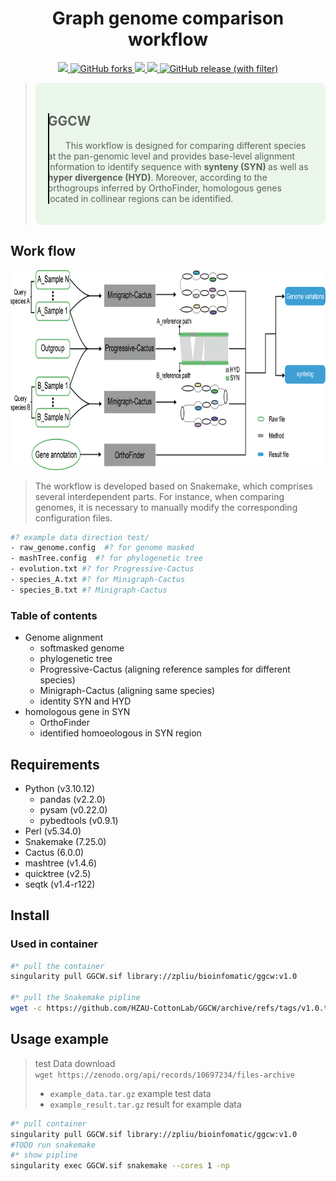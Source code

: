 <h1 align="center">Graph genome comparison workflow</h1>
<div align="center">
    <a href="https://github.com/HZAU-CottonLab/GGCW/stargazers">
        <img src="https://img.shields.io/github/stars/HZAU-CottonLab/GGCW.svg" />
    </a>
    <a href="https://memotrace.cn/" target="_blank">
        <img alt="GitHub forks" src="https://img.shields.io/github/forks/HZAU-CottonLab/GGCW?color=eb6ea5">
    </a>
    <a href="https://memotrace.cn/" target="_blank">
        <img src="https://img.shields.io/badge/container-singularity-green" />
    </a>
    <a href="https://memotrace.cn/" target="_blank">
        <img src="https://img.shields.io/github/license/HZAU-CottonLab/GGCW" />
    </a>
    <a href="https://github.com/HZAU-CottonLab/GGCW/releases" target="_blank">
        <img alt="GitHub release (with filter)" src="https://img.shields.io/github/v/release/HZAU-CottonLab/GGCW">
    </a>
</div>

<blockquote>
    <div style="background-color: #eaf7ea; border-radius: 10px; padding: 20px; position: relative;">
    <div style="position: relative;">
        <div style="position: absolute;top: 0;bottom: 0;left: 0;width: 2px;background-color: #000000;"></div>
        <h2>GGCW</h2>
        <div style="text-indent: 2em;">
            <p>
                This workflow is designed for comparing different species at the pan-genomic level and provides base-level alignment information to identify sequence with <strong>synteny (SYN) </strong>as well as <strong>hyper divergence (HYD)</strong>. Moreover, according to the orthogroups inferred by OrthoFinder, homologous genes located in collinear regions can be identified.
            </p>
        </div>
    </div>
    </div>
</blockquote>

## Work flow
<div align="center">
    <img src="asset/workflow.png" height="320"/>
</div>

> The workflow is developed based on Snakemake, which comprises several interdependent parts. For instance, when comparing genomes, it is necessary to manually modify the corresponding configuration files.
```bash
#? example data direction test/
- raw_genome.config  #? for genome masked
- mashTree.config  #? for phylogenetic tree
- evolution.txt #? for Progressive-Cactus
- species_A.txt #? for Minigraph-Cactus
- species_B.txt #? Minigraph-Cactus
```

### Table of contents

- Genome alignment
    - softmasked genome
    - phylogenetic tree
    - Progressive-Cactus (aligning reference samples for different species)
    - Minigraph-Cactus (aligning same species)
    - identity SYN and HYD
-   homologous gene in SYN
    - OrthoFinder
    - identified homoeologous in SYN region

## Requirements

- Python (v3.10.12)
    - pandas (v2.2.0)
    - pysam (v0.22.0)
    - pybedtools (v0.9.1)
- Perl (v5.34.0)
- Snakemake (7.25.0)
- Cactus (6.0.0)
- mashtree (v1.4.6)
- quicktree (v2.5)
- seqtk (v1.4-r122)


## Install

### Used in container 
```bash
#* pull the container
singularity pull GGCW.sif library://zpliu/bioinfomatic/ggcw:v1.0

#* pull the Snakemake pipline
wget -c https://github.com/HZAU-CottonLab/GGCW/archive/refs/tags/v1.0.tar.gz
```


## Usage example

> test Data download </br>
> `wget https://zenodo.org/api/records/10697234/files-archive`
> + `example_data.tar.gz`  example test data 
> + `example_result.tar.gz` result for example data 

```bash
#* pull container
singularity pull GGCW.sif library://zpliu/bioinfomatic/ggcw:v1.0
#TODO run snakemake
#* show pipline
singularity exec GGCW.sif snakemake --cores 1 -np 
```


